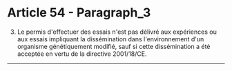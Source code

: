# Article 54 - Paragraph_3

3. Le permis d'effectuer des essais n'est pas délivré aux expériences ou aux essais impliquant la dissémination dans l'environnement d'un organisme génétiquement modifié, sauf si cette dissémination a été acceptée en vertu de la directive 2001/18/CE.
---
